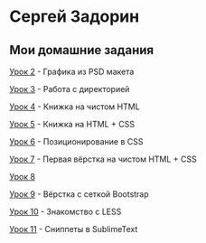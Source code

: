 # Сергей Задорин
## Мои домашние задания

[Урок 2](zadorinserj.github.io/lesson_2/) - Графика из PSD макета


[Урок 3](zadorinserj.github.io/lesson_3/ "") - Работа с директорией


[Урок 4](zadorinserj.github.io/lesson_4/ "") - Книжка на чистом HTML


[Урок 5](zadorinserj.github.io/lesson_5/ "") - Книжка на HTML + CSS


[Урок 6](zadorinserj.github.io/lesson_6/ "") - Позиционирование в CSS


[Урок 7](zadorinserj.github.io/lesson_7/first_site/src/index.html "") - Первая вёрстка на чистом HTML + CSS


[Урок 8]("")


[Урок 9](zadorinserj.github.io/lesson_9/first_site/src/index.html "") - Вёрстка с сеткой Bootstrap


[Урок 10](zadorinserj.github.io/lesson_10/ "") - Знакомство с LESS


[Урок 11](zadorinserj.github.io/lesson_11/ "") - Сниппеты в SublimeText


